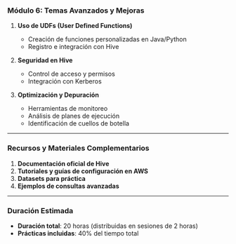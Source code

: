 
### **Módulo 6: Temas Avanzados y Mejoras**
1. **Uso de UDFs (User Defined Functions)**
   - Creación de funciones personalizadas en Java/Python
   - Registro e integración con Hive

2. **Seguridad en Hive**
   - Control de acceso y permisos
   - Integración con Kerberos

3. **Optimización y Depuración**
   - Herramientas de monitoreo
   - Análisis de planes de ejecución
   - Identificación de cuellos de botella

---

### **Recursos y Materiales Complementarios**
1. **Documentación oficial de Hive**
2. **Tutoriales y guías de configuración en AWS**
3. **Datasets para práctica**
4. **Ejemplos de consultas avanzadas**

---

### **Duración Estimada**
- **Duración total**: 20 horas (distribuidas en sesiones de 2 horas)
- **Prácticas incluidas**: 40% del tiempo total